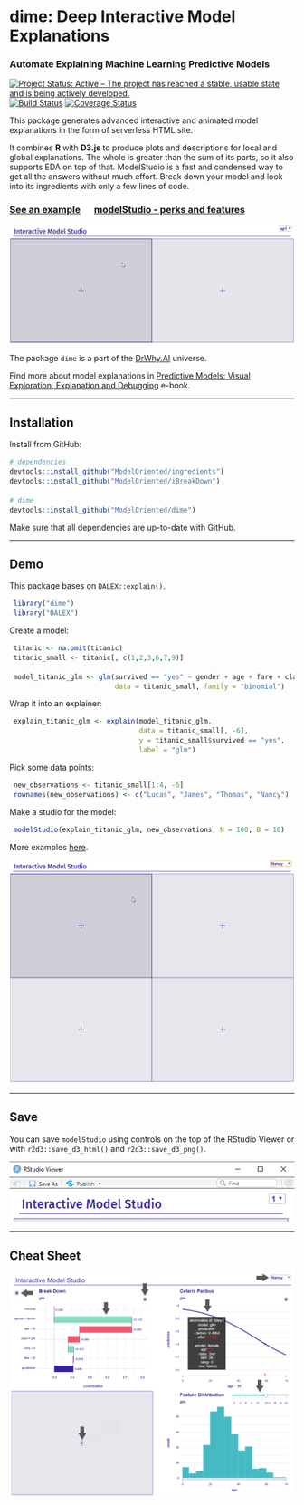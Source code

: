# dime: Deep Interactive Model Explanations
### Automate Explaining Machine Learning Predictive Models

[![Project Status: Active – The project has reached a stable, usable state and is being actively developed.](https://www.repostatus.org/badges/latest/active.svg)](https://www.repostatus.org/#active)
[![Build Status](https://travis-ci.org/ModelOriented/dime.svg?branch=master)](https://travis-ci.org/ModelOriented/dime)
[![Coverage Status](https://codecov.io/gh/ModelOriented/dime/branch/master/graph/badge.svg)](https://codecov.io/github/ModelOriented/dime?branch=master)

This package generates advanced interactive and animated model explanations in the form
of serverless HTML site.

It combines **R** with **D3.js** to produce plots and descriptions
for local and global explanations. The whole is greater than the sum of its parts,
so it also supports EDA on top of that. ModelStudio is a fast and condensed way to get
all the answers without much effort. Break down your model and look into its ingredients
with only a few lines of code.

### [See an example](https://modeloriented.github.io/dime/demo.html) &emsp; [modelStudio - perks and features](https://modeloriented.github.io/dime/articles/vignette_modelStudio.html)  

![](images/gif3.gif)

The package `dime` is a part of the [DrWhy.AI](http://drwhy.ai) universe.

Find more about model explanations in [Predictive Models: Visual Exploration, Explanation and Debugging](https://pbiecek.github.io/PM_VEE/) e-book.

------------------------------------------------------

## Installation

Install from GitHub:

```r
# dependencies
devtools::install_github("ModelOriented/ingredients")
devtools::install_github("ModelOriented/iBreakDown")

# dime
devtools::install_github("ModelOriented/dime")
```

Make sure that all dependencies are up-to-date with GitHub.

-------------------------------------------------------

## Demo

This package bases on `DALEX::explain()`.

```r
 library("dime")
 library("DALEX")
```

Create a model:

```r
 titanic <- na.omit(titanic)
 titanic_small <- titanic[, c(1,2,3,6,7,9)]

 model_titanic_glm <- glm(survived == "yes" ~ gender + age + fare + class + sibsp,
                          data = titanic_small, family = "binomial")
```

Wrap it into an explainer:

```r
 explain_titanic_glm <- explain(model_titanic_glm,
                                data = titanic_small[, -6],
                                y = titanic_small$survived == "yes",
                                label = "glm")
```

Pick some data points:

```r
 new_observations <- titanic_small[1:4, -6]
 rownames(new_observations) <- c("Lucas", "James", "Thomas", "Nancy")
```

Make a studio for the model:

```r
 modelStudio(explain_titanic_glm, new_observations, N = 100, B = 10)
```

More examples [here](https://modeloriented.github.io/dime/articles/vignette_modelStudio.html).

![](images/gif4.gif)

------------------------------------------------------

## Save

You can save `modelStudio` using controls on the top of the RStudio Viewer
or with `r2d3::save_d3_html()` and `r2d3::save_d3_png()`.

![Save](images/controls.png)

------------------------------------------------------

## Cheat Sheet

![CheatSheet](images/basicCheatSheet.bmp)

